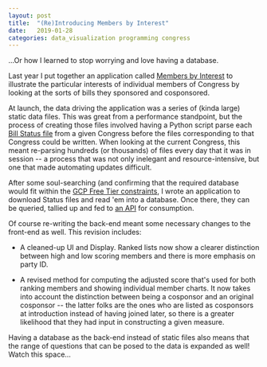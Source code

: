 ```yaml
---
layout: post
title:  "(Re)Introducing Members by Interest"
date:   2019-01-28
categories: data_visualization programming congress
---
```


...Or how I learned to stop worrying and love having a database.

Last year I put together an application called [Members by Interest](https://esperr.github.io/members-by-interest/) to illustrate the particular interests of individual members of Congress by looking at the sorts of bills they sponsored and cosponsored.

At launch, the data driving the application was a series of (kinda large) static data files. This was
great from a performance standpoint, but the process of creating those files involved having a Python script parse each [Bill Status file](https://www.gpo.gov/fdsys/bulkdata/BILLSTATUS) from a given Congress before the files corresponding to that Congress could be written. When looking at the current Congress, this meant re-parsing hundreds (or thousands) of files every day that it was in session -- a process that was not only inelegant and resource-intensive, but one that made automating updates difficult.    

After some soul-searching (and confirming that the required database would fit within the [GCP Free Tier constraints](https://cloud.google.com/free/docs/gcp-free-tier), I wrote an application to download Status files and read 'em into a database. Once there, they can be queried, tallied up and fed to [an API](https://github.com/esperr/fetch-bill-statuses) for consumption.   

Of course re-writing the back-end meant some necessary changes to the front-end as well. This revision includes:

* A cleaned-up UI and Display. Ranked lists now show a clearer distinction between high and low scoring members and there is more emphasis on party ID.

* A revised method for computing the adjusted score that's used for both ranking members and showing individual member charts. It now takes into account the distinction between being a cosponsor and an original cosponsor -- the latter folks are the ones who are listed as cosponsors at introduction instead of having joined later, so there is a greater likelihood that they had input in constructing a given  measure.

Having a database as the back-end instead of static files also means that the range of questions that can be posed to the data is expanded as well! Watch this space...

